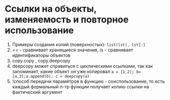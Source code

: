 # Ссылки на объекты, изменяемость и повторное использование

1. Примеры создания копий (поверхностых): `list(lst), lst[:]`
2. == - сравнивает хранящиеся значения, is - сравнивает идентификаторы объектов
3. copy.copy , copy.deepcopy
4. deepcopy может справиться с циклическими ссылками, так как запоминает, какие объект он уже копировал `a = [1,2]; b=[a,3];a.append(b); c = deepcopy(a)`
5. !способ передачи параметров в функцию - соиспользование, то есть каждый формальный п-тр функции получает копию ссылки на фактический аргумент
